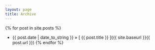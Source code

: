 ```yaml
---
layout: page
title: Archive
---
```


{% for post in site.posts %}
  * {{ post.date | date_to_string }} <span class="ni">&raquo;</span> [ {{ post.title }} ]({{ site.baseurl }}{{ post.url }})
{% endfor %}
